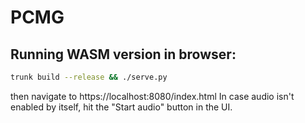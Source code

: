 # PCMG

## Running WASM version in browser:
```sh
trunk build --release && ./serve.py
```
then navigate to https://localhost:8080/index.html
In case audio isn't enabled by itself, hit the "Start audio" button in the UI.
